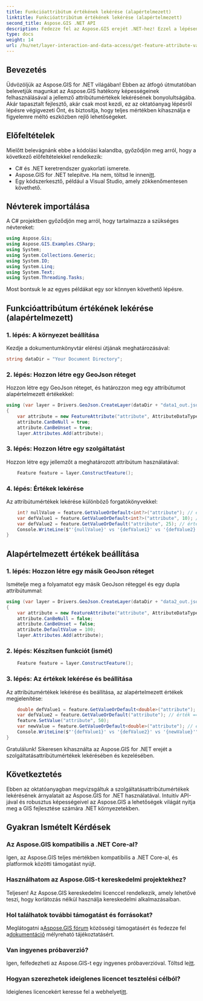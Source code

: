 ```yaml
---
title: Funkcióattribútum értékének lekérése (alapértelmezett)
linktitle: Funkcióattribútum értékének lekérése (alapértelmezett)
second_title: Aspose.GIS .NET API
description: Fedezze fel az Aspose.GIS erejét .NET-hez! Ezzel a lépésenkénti útmutatóval könnyedén lekérheti és módosíthatja a jellemző attribútumértékeit. Töltse le próbaverzióját most!
type: docs
weight: 14
url: /hu/net/layer-interaction-and-data-access/get-feature-attribute-value-default/
---
```

## Bevezetés
Üdvözöljük az Aspose.GIS for .NET világában! Ebben az átfogó útmutatóban belevetjük magunkat az Aspose.GIS hatékony képességeinek felhasználásával a jellemző attribútumértékek lekérésének bonyolultságába. Akár tapasztalt fejlesztő, akár csak most kezdi, ez az oktatóanyag lépésről lépésre végigvezeti Önt, és biztosítja, hogy teljes mértékben kihasználja e figyelemre méltó eszközben rejlő lehetőségeket.
## Előfeltételek
Mielőtt belevágnánk ebbe a kódolási kalandba, győződjön meg arról, hogy a következő előfeltételekkel rendelkezik:
- C# és .NET keretrendszer gyakorlati ismerete.
-  Aspose.GIS for .NET telepítve. Ha nem, töltsd le innen[itt](https://releases.aspose.com/gis/net/).
- Egy kódszerkesztő, például a Visual Studio, amely zökkenőmentesen követhető.
## Névterek importálása
A C# projektben győződjön meg arról, hogy tartalmazza a szükséges névtereket:
```csharp
using Aspose.Gis;
using Aspose.GIS.Examples.CSharp;
using System;
using System.Collections.Generic;
using System.IO;
using System.Linq;
using System.Text;
using System.Threading.Tasks;
```
Most bontsuk le az egyes példákat egy sor könnyen követhető lépésre.
## Funkcióattribútum értékének lekérése (alapértelmezett)
### 1. lépés: A környezet beállítása
Kezdje a dokumentumkönyvtár elérési útjának meghatározásával:
```csharp
string dataDir = "Your Document Directory";
```
### 2. lépés: Hozzon létre egy GeoJson réteget
Hozzon létre egy GeoJson réteget, és határozzon meg egy attribútumot alapértelmezett értékekkel:
```csharp
using (var layer = Drivers.GeoJson.CreateLayer(dataDir + "data1_out.json"))
{
    var attribute = new FeatureAttribute("attribute", AttributeDataType.Integer);
    attribute.CanBeNull = true;
    attribute.CanBeUnset = true;
    layer.Attributes.Add(attribute);
```
### 3. lépés: Hozzon létre egy szolgáltatást
Hozzon létre egy jellemzőt a meghatározott attribútum használatával:
```csharp
    Feature feature = layer.ConstructFeature();
```
### 4. lépés: Értékek lekérése
Az attribútumértékek lekérése különböző forgatókönyvekkel:
```csharp
    int? nullValue = feature.GetValueOrDefault<int?>("attribute"); // érték == null
    var defValue1 = feature.GetValueOrDefault<int?>("attribute", 10); // érték == 10
    var defValue2 = feature.GetValueOrDefault("attribute", 25); // érték == 10
    Console.WriteLine($"'{nullValue}' vs '{defValue1}' vs '{defValue2}'");
}
```
## Alapértelmezett értékek beállítása
### 1. lépés: Hozzon létre egy másik GeoJson réteget
Ismételje meg a folyamatot egy másik GeoJson réteggel és egy dupla attribútummal:
```csharp
using (var layer = Drivers.GeoJson.CreateLayer(dataDir + "data2_out.json"))
{
    var attribute = new FeatureAttribute("attribute", AttributeDataType.Double);
    attribute.CanBeNull = false;
    attribute.CanBeUnset = false;
    attribute.DefaultValue = 100;
    layer.Attributes.Add(attribute);
```
### 2. lépés: Készítsen funkciót (ismét)
```csharp
    Feature feature = layer.ConstructFeature();
```
### 3. lépés: Az értékek lekérése és beállítása
Az attribútumértékek lekérése és beállítása, az alapértelmezett értékek megjelenítése:
```csharp
    double defValue1 = feature.GetValueOrDefault<double>("attribute"); // érték == 100
    var defValue2 = feature.GetValueOrDefault("attribute"); // érték == 100
    feature.SetValue("attribute", 50);
    var newValue = feature.GetValueOrDefault<double>("attribute"); // érték == 50
    Console.WriteLine($"'{defValue1}' vs '{defValue2}' vs '{newValue}'");
}
```
Gratulálunk! Sikeresen kihasználta az Aspose.GIS for .NET erejét a szolgáltatásattribútumértékek lekérésében és kezelésében.
## Következtetés
Ebben az oktatóanyagban megvizsgáltuk a szolgáltatásattribútumértékek lekérésének árnyalatait az Aspose.GIS for .NET használatával. Intuitív API-jával és robusztus képességeivel az Aspose.GIS a lehetőségek világát nyitja meg a GIS fejlesztése számára .NET környezetekben.
## Gyakran Ismételt Kérdések
### Az Aspose.GIS kompatibilis a .NET Core-al?
Igen, az Aspose.GIS teljes mértékben kompatibilis a .NET Core-al, és platformok közötti támogatást nyújt.
### Használhatom az Aspose.GIS-t kereskedelmi projektekhez?
Teljesen! Az Aspose.GIS kereskedelmi licenccel rendelkezik, amely lehetővé teszi, hogy korlátozás nélkül használja kereskedelmi alkalmazásaiban.
### Hol találhatok további támogatást és forrásokat?
 Meglátogatni a[Aspose.GIS fórum](https://forum.aspose.com/c/gis/33) közösségi támogatásért és fedezze fel a[dokumentáció](https://reference.aspose.com/gis/net/) mélyreható tájékoztatásért.
### Van ingyenes próbaverzió?
 Igen, felfedezheti az Aspose.GIS-t egy ingyenes próbaverzióval. Töltsd le[itt](https://releases.aspose.com/).
### Hogyan szerezhetek ideiglenes licencet tesztelési célból?
 Ideiglenes licencekért keresse fel a webhelyet[itt](https://purchase.aspose.com/temporary-license/).